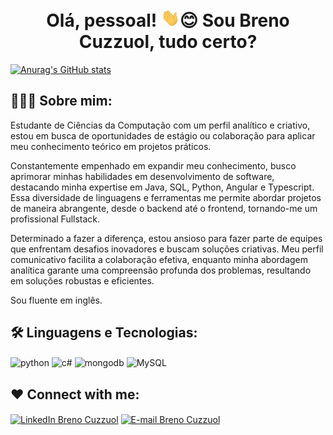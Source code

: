 <h1 align="center">Olá, pessoal! <img src="https://raw.githubusercontent.com/ABSphreak/ABSphreak/master/gifs/Hi.gif" width="30">😊 Sou Breno Cuzzuol, tudo certo?</h1>

[![Anurag's GitHub stats](https://github-readme-stats.vercel.app/api?username=elnobre23&show_icons=true&theme=transparent)](https://github.com/anuraghazra/github-readme-stats)
 
## 👨🏻‍💻 Sobre mim:

<p>Estudante de Ciências da Computação com um perfil analítico e criativo, estou em busca de oportunidades de estágio ou colaboração para aplicar meu conhecimento teórico em projetos práticos. 

Constantemente empenhado em expandir meu conhecimento, busco aprimorar minhas habilidades em desenvolvimento de software, destacando minha expertise em Java, SQL, Python, Angular e Typescript. Essa diversidade de linguagens e ferramentas me permite abordar projetos de maneira abrangente, desde o backend até o frontend, tornando-me um profissional Fullstack.

Determinado a fazer a diferença, estou ansioso para fazer parte de equipes que enfrentam desafios inovadores e buscam soluções criativas. Meu perfil comunicativo facilita a colaboração efetiva, enquanto minha abordagem analítica garante uma compreensão profunda dos problemas, resultando em soluções robustas e eficientes. 

<p>Sou fluente em inglês.</p>

## 🛠️ Linguagens e Tecnologias:
<p>
<img align="center" alt="python" src="https://cdn.jsdelivr.net/gh/devicons/devicon/icons/python/python-original-wordmark.svg" height="50"/>
<img align="center" alt="c#" src="https://cdn.jsdelivr.net/gh/devicons/devicon/icons/csharp/csharp-original.svg" height="50"/>
<img align="center" alt="mongodb" src="https://cdn.jsdelivr.net/gh/devicons/devicon/icons/mongodb/mongodb-original-wordmark.svg" height="50"/>
<img align="center" alt="MySQL" src="https://cdn.jsdelivr.net/gh/devicons/devicon/icons/mysql/mysql-original-wordmark.svg" height="50"/>
</p>

## ❤️ Connect with me:
  
<p align="left">
<a href="https://www.linkedin.com/in/brenosc/" target="blank"><img align="center" src="https://img.shields.io/badge/LinkedIn-0077B5?style=for-the-badge&logo=linkedin&logoColor=white" alt="LinkedIn Breno Cuzzuol" height="40" width="120" /></a> 
<a href="mailto:brenoscuzzuol@gmail.com" target="blank"><img align="center" src="https://img.shields.io/badge/Gmail-D14836?style=for-the-badge&logo=gmail&logoColor=white" alt="E-mail Breno Cuzzuol" height="40" width="120" /></a>
</p>
